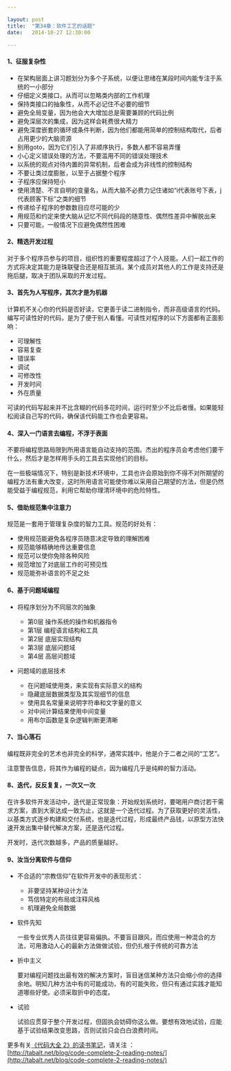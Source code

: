 ```yaml
---

layout: post
title:  "第34章：软件工艺的话题"
date:   2014-10-27 12:30:00

---
```



#### 1、征服复杂性

* 在架构层面上讲习题划分为多个子系统，以便让思绪在某段时间内能专注于系统的一小部分
* 仔细定义类接口，从而可以忽略类内部的工作机理
* 保持类接口的抽象性，从而不必记住不必要的细节
* 避免全局变量，因为他会大大增加总是需要兼顾的代码比例
* 避免深层次的集成，因为这样会耗费很大精力
* 避免深度嵌套的循环或条件判断，因为他们都能用简单的控制结构取代，后者占用更少的大脑资源
* 别用goto，因为它们引入了非顺序执行，多数人都不容易弄懂
* 小心定义错误处理的方法，不要滥用不同的错误处理技术
* 以系统的观点对待内置的异常机制，后者会成为非线性的控制结构
* 不要让类过度膨胀，以至于占据整个程序
* 子程序应保持短小
* 使用清楚、不言自明的变量名，从而大脑不必费力记住诸如“i代表账号下表，j代表顾客下标”之类的细节
* 传递给子程序的参数数目应尽可能的少
* 用规范和约定来使大脑从记忆不同代码段的随意性、偶然性差异中解脱出来
* 只要可能，一般情况下应避免偶然性困难


#### 2、精选开发过程

对于多个程序员参与的项目，组织性的重要程度超过了个人技能。人们一起工作的方式将决定其能力是珠联璧合还是相互抵消。某个成员对其他人的工作是支持还是拖后腿，取决于团队采取的开发过程。


#### 3、首先为人写程序，其次才是为机器

计算机不关心你的代码是否好读，它更善于读二进制指令，而非高级语言的代码。编写可读性好的代码，是为了便于别人看懂。可读性对程序的以下方面都有正面影响：

* 可理解性
* 容易复查
* 错误率
* 调试
* 可修改性
* 开发时间
* 外在质量

可读的代码写起来并不比含糊的代码多花时间，运行时至少不比后者慢。如果能轻松阅读自己写的代码，确保该代码能工作也会更容易。


#### 4、深入一门语言去编程，不浮于表面

不要将编程思路局限到所用语言能自动支持的范围。杰出的程序员会考虑他们要干什么，然后才是怎样用手头的工具去实现他们的目标。

在一些极端情况下，特别是新技术环境中，工具也许会原始到你不得不对所期望的编程方法有重大改变，这时所用语言可能使你难以采用自己期望的方法，但是仍然能受益于编程规范，利用它帮助你理清环境中的危险特性。


#### 5、借助规范集中注意力

规范是一套用于管理复杂度的智力工具。规范的好处有：

* 使用规范能避免各程序员随意决定导致的理解困难
* 规范能够精确地传达重要信息
* 规范可以使你免除各种风险
* 规范增加了对底层工作的可预见性
* 规范能弥补语言的不足之处


#### 6、基于问题域编程

* 将程序划分为不同层次的抽象

	* 第0层 操作系统的操作和机器指令
	* 第1层 编程语言结构和工具
	* 第2层 底层实现结构
	* 第3层 底层问题域
	* 第4层 高层问题域

* 问题域的底层技术

	* 在问题域使用类，来实现有实际意义的结构
	* 隐藏底层数据类型及其实现细节的信息
	* 使用具名常量来说明字符串和文字量的意义
	* 对中间计算结果使用中间变量
	* 用布尔函数是复杂逻辑判断更清晰
	
	
#### 7、当心落石

编程既非完全的艺术也非完全的科学，通常实践中，他是介于二者之间的“工艺”。

注意警告信息，将其作为编程的疑点，因为编程几乎是纯粹的智力活动。


#### 8、迭代，反反复复，一次又一次

在许多软件开发活动中，迭代是正常现象：开始规划系统时，要喝用户商讨若干需求方案，直到大家达成一致为止，这就是一个迭代过程。为了获取更好的灵活性，以基类方式逐步构建和交付系统，也是迭代过程，形成最终产品钱，以原型方法快速开发出集中替代解决方案，还是迭代过程。

开发时，迭代次数越多，产品的质量越好。


#### 9、汝当分离软件与信仰

* 不合适的“宗教信仰”在软件开发中的表现形式：

	* 非要坚持某种设计方法
	* 笃信特定的布局或注释风格
	* 机理避免全局数据


* 软件先知

	一些专业优秀人员往往更容易偏执。不要盲目跟风，而应使用一种混合的方法，可用激动人心的最新方法做做试验，但仍扎根于传统的可靠方法

* 折中主义

	要对编程问题找出最有效的解决方案时，盲目迷信某种方法只会缩小你的选择余地。明知几种方法中有的可能成功，有的可能失败，但只有通过实践才能知道哪些好使。必须采取折中的态度。
	
* 试验

	试验应贯穿于整个开发过程，但固执会妨碍你这么做。要想有效地试验，应能基于试验结果改变思路，否则试验只会白白浪费时间。

	

更多有关[《代码大全 2》的读书笔记](http://tabalt.net/blog/code-complete-2-reading-notes/)，请关注 ：  
[http://tabalt.net/blog/code-complete-2-reading-notes/](http://tabalt.net/blog/code-complete-2-reading-notes/)




